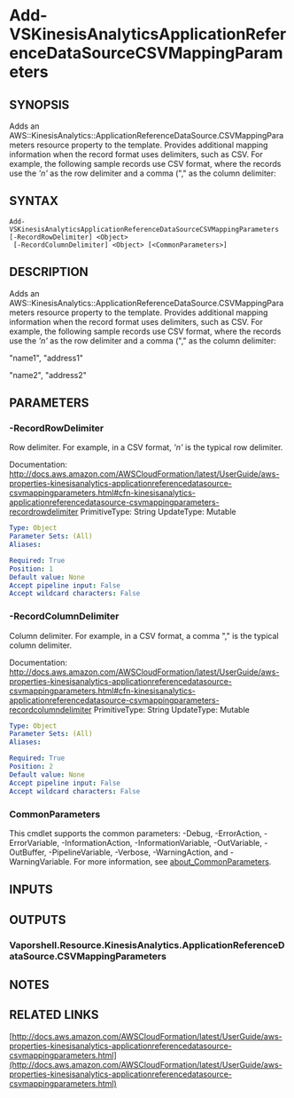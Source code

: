 # Add-VSKinesisAnalyticsApplicationReferenceDataSourceCSVMappingParameters

## SYNOPSIS
Adds an AWS::KinesisAnalytics::ApplicationReferenceDataSource.CSVMappingParameters resource property to the template.
Provides additional mapping information when the record format uses delimiters, such as CSV.
For example, the following sample records use CSV format, where the records use the *'n'* as the row delimiter and a comma ("," as the column delimiter:

## SYNTAX

```
Add-VSKinesisAnalyticsApplicationReferenceDataSourceCSVMappingParameters [-RecordRowDelimiter] <Object>
 [-RecordColumnDelimiter] <Object> [<CommonParameters>]
```

## DESCRIPTION
Adds an AWS::KinesisAnalytics::ApplicationReferenceDataSource.CSVMappingParameters resource property to the template.
Provides additional mapping information when the record format uses delimiters, such as CSV.
For example, the following sample records use CSV format, where the records use the *'n'* as the row delimiter and a comma ("," as the column delimiter:

"name1", "address1"

"name2", "address2"

## PARAMETERS

### -RecordRowDelimiter
Row delimiter.
For example, in a CSV format, *'n'* is the typical row delimiter.

Documentation: http://docs.aws.amazon.com/AWSCloudFormation/latest/UserGuide/aws-properties-kinesisanalytics-applicationreferencedatasource-csvmappingparameters.html#cfn-kinesisanalytics-applicationreferencedatasource-csvmappingparameters-recordrowdelimiter
PrimitiveType: String
UpdateType: Mutable

```yaml
Type: Object
Parameter Sets: (All)
Aliases:

Required: True
Position: 1
Default value: None
Accept pipeline input: False
Accept wildcard characters: False
```

### -RecordColumnDelimiter
Column delimiter.
For example, in a CSV format, a comma "," is the typical column delimiter.

Documentation: http://docs.aws.amazon.com/AWSCloudFormation/latest/UserGuide/aws-properties-kinesisanalytics-applicationreferencedatasource-csvmappingparameters.html#cfn-kinesisanalytics-applicationreferencedatasource-csvmappingparameters-recordcolumndelimiter
PrimitiveType: String
UpdateType: Mutable

```yaml
Type: Object
Parameter Sets: (All)
Aliases:

Required: True
Position: 2
Default value: None
Accept pipeline input: False
Accept wildcard characters: False
```

### CommonParameters
This cmdlet supports the common parameters: -Debug, -ErrorAction, -ErrorVariable, -InformationAction, -InformationVariable, -OutVariable, -OutBuffer, -PipelineVariable, -Verbose, -WarningAction, and -WarningVariable. For more information, see [about_CommonParameters](http://go.microsoft.com/fwlink/?LinkID=113216).

## INPUTS

## OUTPUTS

### Vaporshell.Resource.KinesisAnalytics.ApplicationReferenceDataSource.CSVMappingParameters
## NOTES

## RELATED LINKS

[http://docs.aws.amazon.com/AWSCloudFormation/latest/UserGuide/aws-properties-kinesisanalytics-applicationreferencedatasource-csvmappingparameters.html](http://docs.aws.amazon.com/AWSCloudFormation/latest/UserGuide/aws-properties-kinesisanalytics-applicationreferencedatasource-csvmappingparameters.html)

